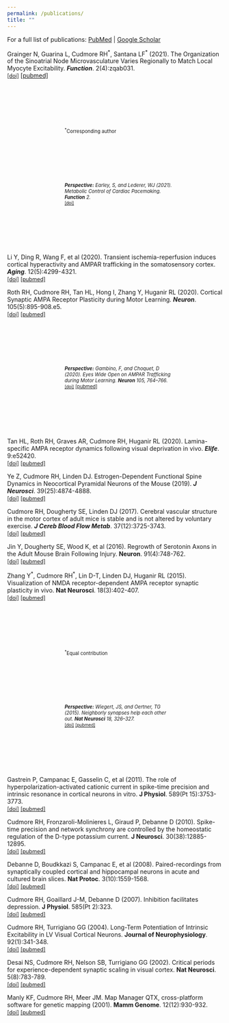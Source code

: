 ```yaml
---
permalink: /publications/
title: ""
---
```

<style>

/*
.my-hanging {
	<!-- margin: 0em; -->
	text-indent: -1em;
	padding-left: 4em;
	<!-- text-indent: -12px; -->
}
*/

.my-hanging-perspective {
	text-indent: 0em;
	margin: 10em;
	padding-left: 2em;
	font-size: 0.8em;
}

.my-doi {
	font-size: 0.9em;
}
</style>

For a full list of publications: [PubMed](https://pubmed.ncbi.nlm.nih.gov/?term=cudmore+rh&sort=date&size=20)
 |
[Google Scholar](https://scholar.google.com/citations?hl=en&user=Clhy8sUAAAAJ&view_op=list_works&sortby=pubdate)

<p class="my-hanging">
Grainger N, Guarina L, Cudmore RH<sup>*</sup>, Santana LF<sup>*</sup> (2021). The Organization of the Sinoatrial Node Microvasculature Varies Regionally to Match Local Myocyte Excitability. <b><i>Function</i></b>. 2(4):zqab031.
<BR>
<A class="my-doi" HREF="https://doi.org/10.1093/function/zqab031">[doi]</A>
<A HREF="http://www.ncbi.nlm.nih.gov/pubmed/34250490">[pubmed]</A>
</p>

<p class="my-hanging-perspective">
<sup>*</sup>Corresponding author
</p>

<p class="my-hanging-perspective">
<I><B>Perspective:</B> Earley, S, and Lederer, WJ (2021). Metabolic Control of Cardiac Pacemaking. <B>Function</B> 2.</I>
<BR>
<A class="my-doi" HREF="https://doi.org/10.1093/function/zqab043">[doi]</A>
<!-- <A HREF="http://www.ncbi.nlm.nih.gov/pubmed/34250490">[pubmed]</A> -->
</p>


<p class="my-hanging">
Li Y, Ding R, Wang F, et al (2020). Transient ischemia-reperfusion induces cortical hyperactivity and AMPAR trafficking in the somatosensory cortex. <b><i>Aging</i></b>. 12(5):4299-4321.
<BR>
<A class="my-doi" HREF="https://doi.org/10.18632/aging.102881">[doi]</A>
<A class="my-doi" HREF="http://www.ncbi.nlm.nih.gov/pubmed/32155129">[pubmed]</A>
</p>

<p class="my-hanging">
Roth RH, Cudmore RH, Tan HL, Hong I, Zhang Y, Huganir RL (2020). Cortical Synaptic AMPA Receptor Plasticity during Motor Learning. <b><i>Neuron</i></b>. 105(5):895-908.e5.
<BR>
<A class="my-doi" HREF="https://doi.org/10.1016/j.neuron.2019.12.005">[doi]</A>
<A class="my-doi" HREF="http://www.ncbi.nlm.nih.gov/pubmed/31901303">[pubmed]</A>
</p>

<p class="my-hanging-perspective">
<I><B>Perspective:</B>
Gambino, F, and Choquet, D (2020). Eyes Wide Open on AMPAR Trafficking during Motor Learning. <B>Neuron</B> 105, 764–766.</I>
<BR>
<A class="my-doi" HREF="https://10.1016/j.neuron.2020.02.006">[doi]</A>
<A HREF="http://www.ncbi.nlm.nih.gov/pubmed/32135087">[pubmed]</A>
</p>

<p class="my-hanging">
Tan HL, Roth RH, Graves AR, Cudmore RH, Huganir RL (2020). Lamina-specific AMPA receptor dynamics following visual deprivation in vivo. <b><i>Elife</i></b>. 9:e52420.
<BR>
<A class="my-doi" HREF="https://doi.org/10.7554/eLife.52420">[doi]</A>
<A class="my-doi" HREF="http://www.ncbi.nlm.nih.gov/pubmed/32125273">[pubmed]</A>
</p>

<p class="my-hanging">
Ye Z, Cudmore RH, Linden DJ. Estrogen-Dependent Functional Spine Dynamics in Neocortical Pyramidal Neurons of the Mouse (2019). <b><i>J Neurosci</i></b>. 39(25):4874-4888.
<BR>
<A class="my-doi" HREF="https://doi.org/10.1523/JNEUROSCI.2772-18.2019">[doi]</A>
<A class="my-doi" HREF="http://www.ncbi.nlm.nih.gov/pubmed/30992373">[pubmed]</A>
</p>

<p class="my-hanging">
Cudmore RH, Dougherty SE, Linden DJ (2017). Cerebral vascular structure in the motor cortex of adult mice is stable and is not altered by voluntary exercise. <b><i>J Cereb Blood Flow Metab</i></b>. 37(12):3725-3743.
<BR>
<A class="my-doi" HREF="https://doi.org/10.1177/0271678X16682508">[doi]</A>
<A class="my-doi" HREF="http://www.ncbi.nlm.nih.gov/pubmed/28059584">[pubmed]</A>
</p>

<p class="my-hanging">
Jin Y, Dougherty SE, Wood K, et al (2016). Regrowth of Serotonin Axons in the Adult Mouse Brain Following Injury. <b>Neuron</b>. 91(4):748-762.
<BR>
<A class="my-doi" HREF="https://doi.org/10.1016/j.neuron.2016.07.024">[doi]</A>
<A class="my-doi" HREF="http://www.ncbi.nlm.nih.gov/pubmed/27499084">[pubmed]</A>
</p>

<p class="my-hanging">
Zhang Y<sup>*</sup>, Cudmore RH<sup>*</sup>, Lin D-T, Linden DJ, Huganir RL (2015). Visualization of NMDA receptor-dependent AMPA receptor synaptic plasticity in vivo. <b>Nat Neurosci</b>. 18(3):402-407.
<BR>
<A class="my-doi" HREF="https://doi.org/0.1038/nn.3936">[doi]</A>
<A class="my-doi" HREF="http://www.ncbi.nlm.nih.gov/pubmed/25643295">[pubmed]</A>
</p>

<p class="my-hanging-perspective">
<sup>*</sup>Equal contribution
</p>

<p class="my-hanging-perspective">
<I><B>Perspective:</B>
Wiegert, JS, and Oertner, TG (2015). Neighborly synapses help each other out. <B>Nat Neurosci</B> 18, 326–327.</I>
<BR>
<A class="my-doi" HREF="https://doi.org/10.1038/nn.3955">[doi]</A>
<A class="my-doi" HREF="http://www.ncbi.nlm.nih.gov/pubmed/25710831">[pubmed]</A>
</p>

<p class="my-hanging">
Gastrein P, Campanac E, Gasselin C, et al (2011). The role of hyperpolarization-activated cationic current in spike-time precision and intrinsic resonance in cortical neurons in vitro. <b>J Physiol</b>. 589(Pt 15):3753-3773.
<BR>
<A class="my-doi" HREF="https://doi.org/10.1113/jphysiol.2011.209148">[doi]</A>
<A class="my-doi" HREF="http://www.ncbi.nlm.nih.gov/pubmed/21624967">[pubmed]</A>
</p>

<p class="my-hanging">
Cudmore RH, Fronzaroli-Molinieres L, Giraud P, Debanne D (2010). Spike-time precision and network synchrony are controlled by the homeostatic regulation of the D-type potassium current. <b>J Neurosci</b>. 30(38):12885-12895.
<BR>
<A class="my-doi" HREF="https://doi.org/10.1523/JNEUROSCI.0740-10.2010">[doi]</A>
<A class="my-doi" HREF="http://www.ncbi.nlm.nih.gov/pubmed/20861392">[pubmed]</A>
</p>

<p class="my-hanging">
Debanne D, Boudkkazi S, Campanac E, et al (2008). Paired-recordings from synaptically coupled cortical and hippocampal neurons in acute and cultured brain slices. <b>Nat Protoc</b>. 3(10):1559-1568.
<BR>
<A class="my-doi" HREF="https://doi.org/10.1038/nprot.2008.147">[doi]</A>
<A class="my-doi" HREF="http://www.ncbi.nlm.nih.gov/pubmed/18802437">[pubmed]</A>
</p>

<p class="my-hanging">
Cudmore RH, Goaillard J-M, Debanne D (2007). Inhibition facilitates depression. <b>J Physiol</b>. 585(Pt 2):323.
<BR>
<A class="my-doi" HREF="https://doi.org/10.1113/jphysiol.2007.147207">[doi]</A>
<A class="my-doi" HREF="http://www.ncbi.nlm.nih.gov/pubmed/18056114">[pubmed]</A>
</p>

<p class="my-hanging">
Cudmore RH, Turrigiano GG (2004). Long-Term Potentiation of Intrinsic Excitability in LV Visual Cortical Neurons. <b>Journal of Neurophysiology</b>. 92(1):341-348.
<BR>
<A class="my-doi" HREF="https://doi.org/10.1152/jn.01059.2003">[doi]</A>
<A class="my-doi" HREF="http://www.ncbi.nlm.nih.gov/pubmed/14973317">[pubmed]</A>
</p>

<p class="my-hanging">
Desai NS, Cudmore RH, Nelson SB, Turrigiano GG (2002). Critical periods for experience-dependent synaptic scaling in visual cortex. <b>Nat Neurosci</b>. 5(8):783-789.
<BR>
<A class="my-doi" HREF="https://doi.org/10.1038/nn8783">[doi]</A>
<A class="my-doi" HREF="http://www.ncbi.nlm.nih.gov/pubmed/12080341">[pubmed]</A>
</p>

<p class="my-hanging">
Manly KF, Cudmore RH, Meer JM. Map Manager QTX, cross-platform software for genetic mapping (2001). <b>Mamm Genome</b>. 12(12):930-932.
<BR>
<A class="my-doi" HREF="https://doi.org/10.1007/s00335-001-1016-3">[doi]</A>
<A class="my-doi" HREF="http://www.ncbi.nlm.nih.gov/pubmed/11707780">[pubmed]</A>
</p>
